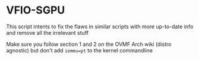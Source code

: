 # VFIO-SGPU
This script intents to fix the flaws in similar scripts with more up-to-date info and remove all the irrelevant stuff

Make sure you follow section 1 and 2 on the OVMF Arch wiki (distro agnostic) but don't add `iommu=pt` to the kernel commandline
